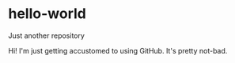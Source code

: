 # hello-world
Just another repository

Hi! I'm just getting accustomed to using GitHub. It's pretty not-bad.
